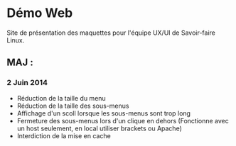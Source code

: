 # Démo Web

Site de présentation des maquettes pour l'équipe UX/UI de Savoir-faire Linux.


## MAJ :

### 2 Juin 2014

* Réduction de la taille du menu
* Réduction de la taille des sous-menus
* Affichage d'un scoll lorsque les sous-menus sont trop long
* Fermeture des sous-menus lors d'un clique en dehors (Fonctionne avec un host seulement, en local utiliser brackets ou Apache)
* Interdiction de la mise en cache